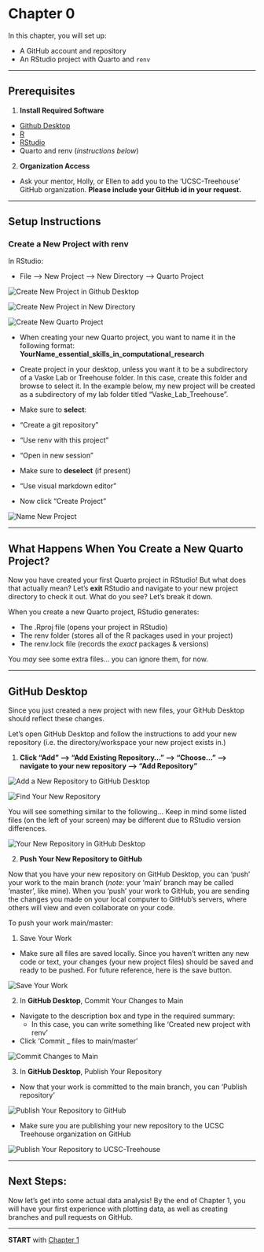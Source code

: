 # Chapter 0


In this chapter, you will set up:

- A GitHub account and repository
- An RStudio project with Quarto and `renv`

------------------------------------------------------------------------

## Prerequisites

1.  **Install Required Software**

- [Github Desktop](https://github.com/apps/desktop)
- [R](https://www.r-project.org)
- [RStudio](https://posit.co/download/rstudio-desktop/)
- Quarto and renv (*instructions below*)

2.  **Organization Access**

- Ask your mentor, Holly, or Ellen to add you to the ‘UCSC-Treehouse’
  GitHub organization. **Please include your GitHub id in your
  request.**

------------------------------------------------------------------------

## Setup Instructions

### Create a New Project with renv

In RStudio:

- File –\> New Project –\> New Directory –\> Quarto Project

<img src="Images/create_new_project.png" class="border"
data-fig-alt="Image showing file button to create &#39;New Project&#39;"
alt="Create New Project in Github Desktop" />

<img src="Images/project_in_existing_directory.png" class="border"
data-fig-alt="Image showing button on RStudio to &#39;Create Project&#39; within &#39;New Directory&#39;"
alt="Create New Project in New Directory" />

<img src="Images/new_quarto_project.png" class="border"
data-fig-alt="Image showing new Quarto Project button"
alt="Create New Quarto Project" />

- When creating your new Quarto project, you want to name it in the
  following format:
  **YourName_essential_skills_in_computational_research**

- Create project in your desktop, unless you want it to be a
  subdirectory of a Vaske Lab or Treehouse folder. In this case, create
  this folder and browse to select it. In the example below, my new
  project will be created as a subdirectory of my lab folder titled
  “Vaske_Lab_Treehouse”.

- Make sure to **select**:

- “Create a git repository”

- “Use renv with this project”

- “Open in new session”

- Make sure to **deselect** (if present)

- “Use visual markdown editor”

- Now click “Create Project”

<img src="Images/name_quarto_project.png" class="border"
data-fig-alt="Image showing how to name new Quarto project, put in Vaske or Treehouse folder, and initialize with renv"
alt="Name New Project" />

------------------------------------------------------------------------

## What Happens When You Create a New Quarto Project?

Now you have created your first Quarto project in RStudio! But what does
that actually mean? Let’s **exit** RStudio and navigate to your new
project directory to check it out. What do you see? Let’s break it down.

When you create a new Quarto project, RStudio generates:

- The .Rproj file (opens your project in RStudio)
- The renv folder (stores all of the R packages used in your project)
- The renv.lock file (records the *exact* packages & versions)

You *may* see some extra files… you can ignore them, for now.

------------------------------------------------------------------------

## GitHub Desktop

Since you just created a new project with new files, your GitHub Desktop
should reflect these changes.

Let’s open GitHub Desktop and follow the instructions to add your new
repository (i.e. the directory/workspace your new project exists in.)

1.  **Click “Add” –\> “Add Existing Repository…” –\> “Choose…” –\>
    navigate to your new repository –\> “Add Repository”**

<img src="Images/add_repo_to_github_desktop.png" class="border"
data-fig-alt="GitHub Desktop visual with buttons to add an existing repository"
alt="Add a New Repository to GitHub Desktop" />

<img src="Images/find_new_repo.png" class="border"
data-fi-alt="GitHub Desktop visual with buttons to add your new local repository"
alt="Find Your New Repository" />

You will see something similar to the following… Keep in mind some
listed files (on the left of your screen) may be different due to
RStudio version differences.

<img src="Images/new_repo_in_github_desktop.png" class="border"
data-fig-alt="GitHub Desktop screen upon adding new repository; files listed on the left"
alt="Your New Repository in GitHub Desktop" />

2.  **Push Your New Repository to GitHub**

Now that you have your new repository on GitHub Desktop, you can ‘push’
your work to the main branch (*note*: your ‘main’ branch may be called
‘master’, like mine). When you ‘push’ your work to GitHub, you are
sending the changes you made on your local computer to GitHub’s servers,
where others will view and even collaborate on your code.

To push your work main/master:

1.  Save Your Work

- Make sure all files are saved locally. Since you haven’t written any
  new code or text, your changes (your new project files) should be
  saved and ready to be pushed. For future reference, here is the save
  button.

<img src="Images/save_changes.png" class="border"
data-fig-alt="Button on RStudio to save changes to current document, circled in red"
alt="Save Your Work" />

2.  In **GitHub Desktop**, Commit Your Changes to Main

- Navigate to the description box and type in the required summary:
  - In this case, you can write something like ‘Created new project with
    renv’
- Click ‘Commit \_ files to main/master’

<img src="Images/push_to_main.png" class="border" data-fig-alt=""
alt="Commit Changes to Main" />

3.  In **GitHub Desktop**, Publish Your Repository

- Now that your work is committed to the main branch, you can ‘Publish
  repository’

<img src="Images/publish_repo.png" class="border"
data-fig-alt="GitHub Desktop screen after committing changes to main branch. Publish repository button is in blue."
alt="Publish Your Repository to GitHub" />

- Make sure you are publishing your new repository to the UCSC Treehouse
  organization on GitHub

<img src="Images/publish_repo_to_treehouse_org.png" class="border"
data-fig-alt="GitHub Desktop visual with button to publish your new repository. The organization is changed from &#39;none&#39; to &#39;UCSC-Treehouse&#39;."
alt="Publish Your Repository to UCSC-Treehouse" />

------------------------------------------------------------------------

## Next Steps:

Now let’s get into some actual data analysis! By the end of Chapter 1,
you will have your first experience with plotting data, as well as
creating branches and pull requests on GitHub.

------------------------------------------------------------------------

**START** with [Chapter
1](https://github.com/UCSC-Treehouse/Essential-skills-for-Treehouse-computational-research/blob/main/Chapter-Instructions/Chapter_01_Instructions.md)
